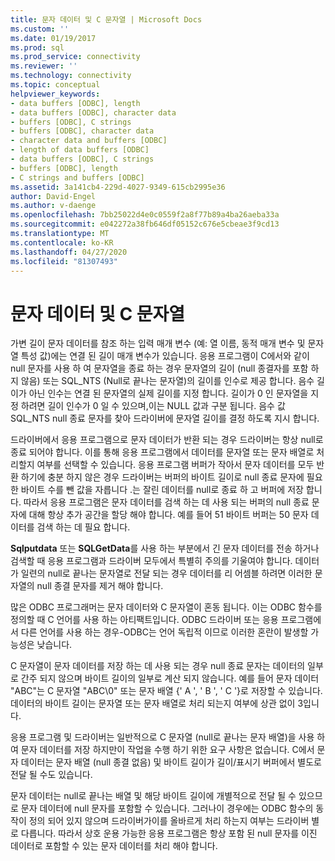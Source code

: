 ```yaml
---
title: 문자 데이터 및 C 문자열 | Microsoft Docs
ms.custom: ''
ms.date: 01/19/2017
ms.prod: sql
ms.prod_service: connectivity
ms.reviewer: ''
ms.technology: connectivity
ms.topic: conceptual
helpviewer_keywords:
- data buffers [ODBC], length
- data buffers [ODBC], character data
- buffers [ODBC], C strings
- buffers [ODBC], character data
- character data and buffers [ODBC]
- length of data buffers [ODBC]
- data buffers [ODBC], C strings
- buffers [ODBC], length
- C strings and buffers [ODBC]
ms.assetid: 3a141cb4-229d-4027-9349-615cb2995e36
author: David-Engel
ms.author: v-daenge
ms.openlocfilehash: 7bb25022d4e0c0559f2a8f77b89a4ba26aeba33a
ms.sourcegitcommit: e042272a38fb646df05152c676e5cbeae3f9cd13
ms.translationtype: MT
ms.contentlocale: ko-KR
ms.lasthandoff: 04/27/2020
ms.locfileid: "81307493"
---
```

# <a name="character-data-and-c-strings"></a>문자 데이터 및 C 문자열
가변 길이 문자 데이터를 참조 하는 입력 매개 변수 (예: 열 이름, 동적 매개 변수 및 문자열 특성 값)에는 연결 된 길이 매개 변수가 있습니다. 응용 프로그램이 C에서와 같이 null 문자를 사용 하 여 문자열을 종료 하는 경우 문자열의 길이 (null 종결자를 포함 하지 않음) 또는 SQL_NTS (Null로 끝나는 문자열)의 길이를 인수로 제공 합니다. 음수 길이가 아닌 인수는 연결 된 문자열의 실제 길이를 지정 합니다. 길이가 0 인 문자열을 지정 하려면 길이 인수가 0 일 수 있으며,이는 NULL 값과 구분 됩니다. 음수 값 SQL_NTS null 종료 문자를 찾아 드라이버에 문자열 길이를 결정 하도록 지시 합니다.  
  
 드라이버에서 응용 프로그램으로 문자 데이터가 반환 되는 경우 드라이버는 항상 null로 종료 되어야 합니다. 이를 통해 응용 프로그램에서 데이터를 문자열 또는 문자 배열로 처리할지 여부를 선택할 수 있습니다. 응용 프로그램 버퍼가 작아서 문자 데이터를 모두 반환 하기에 충분 하지 않은 경우 드라이버는 버퍼의 바이트 길이로 null 종료 문자에 필요한 바이트 수를 뺀 값을 자릅니다 .는 잘린 데이터를 null로 종료 하 고 버퍼에 저장 합니다. 따라서 응용 프로그램은 문자 데이터를 검색 하는 데 사용 되는 버퍼의 null 종료 문자에 대해 항상 추가 공간을 할당 해야 합니다. 예를 들어 51 바이트 버퍼는 50 문자 데이터를 검색 하는 데 필요 합니다.  
  
 **Sqlputdata** 또는 **SQLGetData**를 사용 하는 부분에서 긴 문자 데이터를 전송 하거나 검색할 때 응용 프로그램과 드라이버 모두에서 특별히 주의를 기울여야 합니다. 데이터가 일련의 null로 끝나는 문자열로 전달 되는 경우 데이터를 리 어셈블 하려면 이러한 문자열의 null 종결 문자를 제거 해야 합니다.  
  
 많은 ODBC 프로그래머는 문자 데이터와 C 문자열이 혼동 됩니다. 이는 ODBC 함수를 정의할 때 C 언어를 사용 하는 아티팩트입니다. ODBC 드라이버 또는 응용 프로그램에서 다른 언어를 사용 하는 경우-ODBC는 언어 독립적 이므로 이러한 혼란이 발생할 가능성은 낮습니다.  
  
 C 문자열이 문자 데이터를 저장 하는 데 사용 되는 경우 null 종료 문자는 데이터의 일부로 간주 되지 않으며 바이트 길이의 일부로 계산 되지 않습니다. 예를 들어 문자 데이터 "ABC"는 C 문자열 "ABC\0" 또는 문자 배열 {' A ', ' B ', ' C '}로 저장할 수 있습니다. 데이터의 바이트 길이는 문자열 또는 문자 배열로 처리 되는지 여부에 상관 없이 3입니다.  
  
 응용 프로그램 및 드라이버는 일반적으로 C 문자열 (null로 끝나는 문자 배열)을 사용 하 여 문자 데이터를 저장 하지만이 작업을 수행 하기 위한 요구 사항은 없습니다. C에서 문자 데이터는 문자 배열 (null 종결 없음) 및 바이트 길이가 길이/표시기 버퍼에서 별도로 전달 될 수도 있습니다.  
  
 문자 데이터는 null로 끝나는 배열 및 해당 바이트 길이에 개별적으로 전달 될 수 있으므로 문자 데이터에 null 문자를 포함할 수 있습니다. 그러나이 경우에는 ODBC 함수의 동작이 정의 되어 있지 않으며 드라이버가이를 올바르게 처리 하는지 여부는 드라이버 별로 다릅니다. 따라서 상호 운용 가능한 응용 프로그램은 항상 포함 된 null 문자를 이진 데이터로 포함할 수 있는 문자 데이터를 처리 해야 합니다.
